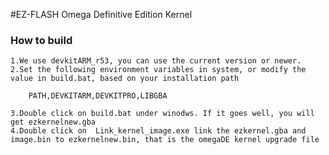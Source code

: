 #EZ-FLASH  Omega Definitive Edition Kernel

### How to build 

    1.We use devkitARM_r53, you can use the current version or newer.
    2.Set the following environment variables in system, or modify the value in build.bat, based on your installation path
 
        PATH,DEVKITARM,DEVKITPRO,LIBGBA

    3.Double click on build.bat under winodws. If it goes well, you will get ezkernelnew.gba
    4.Double click on  Link_kernel_image.exe link the ezkernel.gba and image.bin to ezkernelnew.bin, that is the omegaDE kernel upgrade file